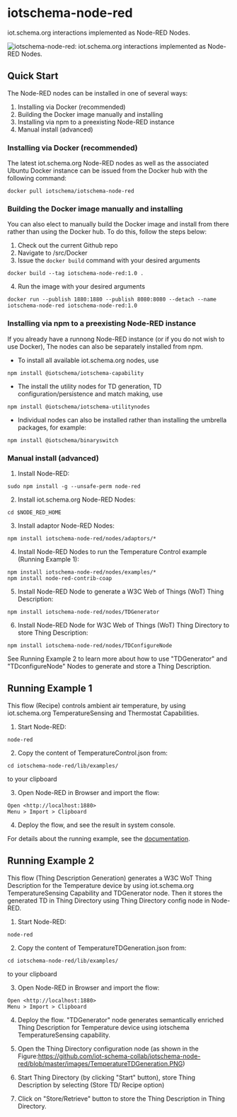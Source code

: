 # iotschema-node-red
iot.schema.org interactions implemented as Node-RED Nodes.

![iotschema-node-red: iot.schema.org interactions implemented as Node-RED Nodes.](https://github.com/iot-schema-collab/iotschema-node-red/blob/master/images/Temperature%20Control%20Recipe.PNG)

## Quick Start

The Node-RED nodes can be installed in one of several ways:
1. Installing via Docker (recommended)
2. Building the Docker image manually and installing
3. Installing via npm to a preexisting Node-RED instance
4. Manual install (advanced)

### Installing via Docker (recommended)
The latest iot.schema.org Node-RED nodes as well as the associated Ubuntu Docker instance can be issued from the Docker hub with the following command:
```
docker pull iotschema/iotschema-node-red
```

### Building the Docker image manually and installing
You can also elect to manually build the Docker image and install from there rather than using the Docker hub. To do this, follow the steps below: 

1. Check out the current Github repo
2. Navigate to <repo-root>/src/Docker
3. Issue the `docker build` command with your desired arguments
```
docker build --tag iotschema-node-red:1.0 .
```

4. Run the image with your desired arguments
```
docker run --publish 1880:1880 --publish 8080:8080 --detach --name iotschema-node-red iotschema-node-red:1.0
```

### Installing via npm to a preexisting Node-RED instance

If you already have a runnong Node-RED instance (or if you do not wish to use Docker), The nodes can also be separately installed from npm.
- To install all available iot.schema.org nodes, use
```
npm install @iotschema/iotschema-capability
```

- The install the utility nodes for TD generation, TD configuration/persistence and match making, use 
```
npm install @iotschema/iotschema-utilitynodes
```

- Individual nodes can also be installed rather than installing the umbrella packages, for example:
```
npm install @iotschema/binaryswitch
```

### Manual install (advanced)
1. Install Node-RED:
```
sudo npm install -g --unsafe-perm node-red
```

2. Install iot.schema.org Node-RED Nodes:
```
cd $NODE_RED_HOME
```

3. Install adaptor Node-RED Nodes:
```
npm install iotschema-node-red/nodes/adaptors/*
```

4. Install Node-RED Nodes to run the Temperature Control example (Running Example 1):
```
npm install iotschema-node-red/nodes/examples/*
npm install node-red-contrib-coap
```

5. Install Node-RED Node to generate a W3C Web of Things (WoT) Thing Description:
```
npm install iotschema-node-red/nodes/TDGenerator
```

6. Install Node-RED Node for W3C Web of Things (WoT) Thing Directory to store Thing Description:
```
npm install iotschema-node-red/nodes/TDConfigureNode
```
See Running Example 2 to learn more about how to use "TDGenerator" and "TDconfigureNode" Nodes to generate and store a Thing Description.

## Running Example 1

This flow (Recipe) controls ambient air temperature, by using iot.schema.org TemperatureSensing and Thermostat Capabilities.

1. Start Node-RED:
```
node-red
```

2. Copy the content of TemperatureControl.json from:
```
cd iotschema-node-red/lib/examples/
```
to your clipboard

3. Open Node-RED in Browser and import the flow: 
```
Open <http://localhost:1880>
Menu > Import > Clipboard
```

4. Deploy the flow, and see the result in system console.

For details about the running example, see the [documentation](https://github.com/iot-schema-collab/iotschema-node-red/blob/master/example-doc.md).

## Running Example 2

This flow (Thing Description Generation) generates a W3C WoT Thing Description for the Temperature device by using iot.schema.org TemperatureSensing Capability and TDGenerator node.  Then it stores the generated TD in Thing Directory using Thing Directory config node in Node-RED.

1. Start Node-RED:
```
node-red
```

2. Copy the content of TemperatureTDGeneration.json from:
```
cd iotschema-node-red/lib/examples/
```
to your clipboard

3. Open Node-RED in Browser and import the flow: 
```
Open <http://localhost:1880>
Menu > Import > Clipboard
```

4. Deploy the flow. "TDGenerator" node generates semantically enriched Thing Description for Temperature device using iotschema TemperatureSensing capability. 

5. Open the Thing Directory configuration node (as shown in the Figure:https://github.com/iot-schema-collab/iotschema-node-red/blob/master/images/TemperatureTDGeneration.PNG)

6. Start Thing Directory (by clicking "Start" button), store Thing Description by selecting (Store TD/ Recipe option)

7. Click on "Store/Retrieve" button to store the Thing Description in Thing Directory.
  
